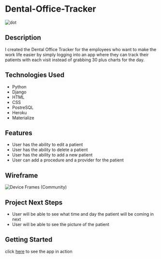 # Dental-Office-Tracker

![dot](https://user-images.githubusercontent.com/110944297/197906289-6e2cef8c-26e8-4286-9092-2470158e5a74.JPG)

## Description
I created the Dental Office Tracker for the employees who want to make the work life easier by simply logging into an app where they can track their patients with each visit instead of grabbing 30 plus charts for the day.

## Technologies Used
- Python
- Django
- HTML
- CSS
- PostreSQL
- Heroku
- Materialize

## Features
- User has the ability to edit a patient
- User has the ability to delete a patient
- User has the ability to add a new patient
- User can add a procedure and a provider for the patient

## Wireframe
![Device Frames (Community)](https://user-images.githubusercontent.com/110944297/197908728-befd39fb-0032-4975-a877-5fa7c197a373.jpg)

## Project Next Steps
- User will be able to see what time and day the patient will be coming in next
- User will be able to see the picture of the patient

## Getting Started 
click [here](https://dentalofficetracker.herokuapp.com/) to see the app in action
